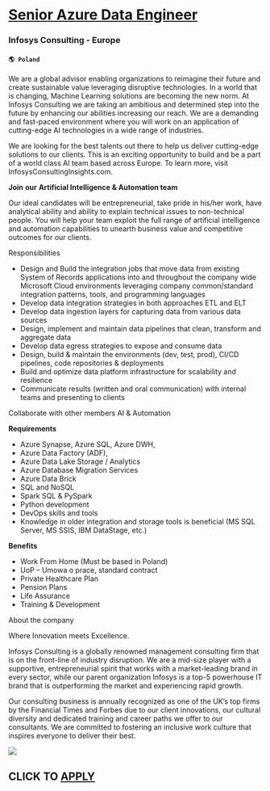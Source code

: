 # [Senior Azure Data Engineer](https://www.remotewlb.com/apply/senior-azure-data-engineer)  
### Infosys Consulting - Europe  
#### `🌎 Poland`  

We are a global advisor enabling organizations to reimagine their future and create sustainable value leveraging disruptive technologies. In a world that is changing, Machine Learning solutions are becoming the new norm. At Infosys Consulting we are taking an ambitious and determined step into the future by enhancing our abilities increasing our reach. We are a demanding and fast-paced environment where you will work on an application of cutting-edge AI technologies in a wide range of industries.

We are looking for the best talents out there to help us deliver cutting-edge solutions to our clients. This is an exciting opportunity to build and be a part of a world class AI team based across Europe. To learn more, visit InfosysConsultingInsights.com.

**Join** **our** **Artificial Intelligence & Automation team**

Our ideal candidates will be entrepreneurial, take pride in his/her work, have analytical ability and ability to explain technical issues to non-technical people. You will help your team exploit the full range of artificial intelligence and automation capabilities to unearth business value and competitive outcomes for our clients.

Responsibilities

  * Design and Build the integration jobs that move data from existing System of Records applications into and throughout the company wide Microsoft Cloud environments leveraging company common/standard integration patterns, tools, and programming languages
  * Develop data integration strategies in both approaches ETL and ELT
  * Develop data ingestion layers for capturing data from various data sources
  * Design, implement and maintain data pipelines that clean, transform and aggregate data
  * Develop data egress strategies to expose and consume data
  * Design, build & maintain the environments (dev, test, prod), CI/CD pipelines, code repositories & deployments
  * Build and optimize data platform infrastructure for scalability and resilience
  * Communicate results (written and oral communication) with internal teams and presenting to clients

Collaborate with other members AI & Automation

**Requirements**

  * Azure Synapse, Azure SQL, Azure DWH,
  * Azure Data Factory (ADF),
  * Azure Data Lake Storage / Analytics
  * Azure Database Migration Services
  * Azure Data Brick
  * SQL and NoSQL
  * Spark SQL & PySpark
  * Python development
  * DevOps skills and tools
  * Knowledge in older integration and storage tools is beneficial (MS SQL Server, MS SSIS, IBM DataStage, etc.)

**Benefits**

  * Work From Home (Must be based in Poland)
  * UoP – Umowa o prace, standard contract
  * Private Healthcare Plan
  * Pension Plans
  * Life Assurance
  * Training & Development

  
  

About the company

Where Innovation meets Excellence.

Infosys Consulting is a globally renowned management consulting firm that is on the front-line of industry disruption. We are a mid-size player with a supportive, entrepreneurial spirit that works with a market-leading brand in every sector, while our parent organization Infosys is a top-5 powerhouse IT brand that is outperforming the market and experiencing rapid growth.

Our consulting business is annually recognized as one of the UK’s top firms by the Financial Times and Forbes due to our client innovations, our cultural diversity and dedicated training and career paths we offer to our consultants. We are committed to fostering an inclusive work culture that inspires everyone to deliver their best.

![](https://remotive.com/job/track/1899936/blank.gif?source=public_api)  
## CLICK TO [APPLY](https://www.remotewlb.com/apply/senior-azure-data-engineer)

